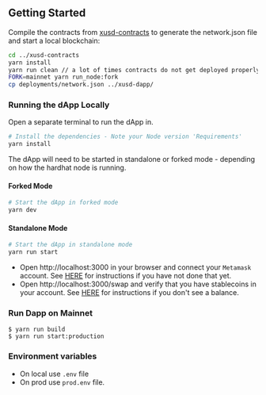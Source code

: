 ## Getting Started

Compile the contracts from [xusd-contracts](https://github.com/factor-finance/xusd-contracts/) to generate the network.json file and start a local blockchain:
```bash
cd ../xusd-contracts
yarn install
yarn run clean // a lot of times contracts do not get deployed properly without this
FORK=mainnet yarn run_node:fork
cp deployments/network.json ../xusd-dapp/
```

### Running the dApp Locally

Open a separate terminal to run the dApp in.

```bash
# Install the dependencies - Note your Node version 'Requirements' 
yarn install
```

The dApp will need to be started in standalone or forked mode - depending on how the hardhat node is running.
#### Forked Mode
```bash
# Start the dApp in forked mode
yarn dev
```

#### Standalone Mode
```bash
# Start the dApp in standalone mode
yarn run start
```

- Open http://localhost:3000 in your browser and connect your `Metamask` account. See [HERE](https://github.com/factor-finance/xusd-contracts#configure-web3-wallet) for instructions if you have not done that yet.
- Open http://localhost:3000/swap and verify that you have stablecoins in your account. See [HERE](https://github.com/factor-finance/xusd-contracts#minting-stablecoins-in-standalone-mode-in-via-hardhat-task) for instructions if you don't see a balance.


### Run Dapp on Mainnet
```
$ yarn run build
$ yarn run start:production
```

### Environment variables
- On local use `.env` file
- On prod use `prod.env` file.
